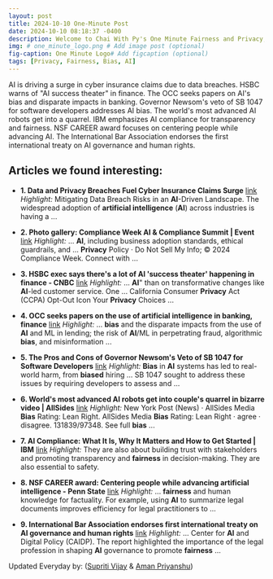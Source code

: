 ```yaml
---
layout: post
title: 2024-10-10 One-Minute Post
date: 2024-10-10 08:18:37 -0400
description: Welcome to Chai With Py's One Minute Fairness and Privacy, which aims to provide you the current happenings in the world of Fairness, Privacy, and AI.
img: # one_minute_logo.png # Add image post (optional)
fig-caption: One Minute Logo# Add figcaption (optional)
tags: [Privacy, Fairness, Bias, AI]
---
```


AI is driving a surge in cyber insurance claims due to data breaches. HSBC warns of "AI success theater" in finance. The OCC seeks papers on AI's bias and disparate impacts in banking. Governor Newsom's veto of SB 1047 for software developers addresses AI bias. The world's most advanced AI robots get into a quarrel. IBM emphasizes AI compliance for transparency and fairness. NSF CAREER award focuses on centering people while advancing AI. The International Bar Association endorses the first international treaty on AI governance and human rights.

## Articles we found interesting:

- **1. Data and <b>Privacy</b> Breaches Fuel Cyber Insurance Claims Surge** [link](https://riskandinsurance.com/data-privacy-breaches-fuel-cyber-insurance-claims-surge/)
_Highlight:_ Mitigating Data Breach Risks in an <b>AI</b>-Driven Landscape. The widespread adoption of <b>artificial intelligence</b> (<b>AI</b>) across industries is having a&nbsp;...

- **2. Photo gallery: Compliance Week <b>AI</b> &amp; Compliance Summit | Event** [link](https://www.complianceweek.com/events/photo-gallery-compliance-week-ai-and-compliance-summit/35478.article)
_Highlight:_ ... <b>AI</b>, including business adoption standards, ethical guardrails, and ... <b>Privacy</b> Policy &middot; Do Not Sell My Info; © 2024 Compliance Week. Connect with&nbsp;...

- **3. HSBC exec says there&#39;s a lot of <b>AI</b> &#39;success theater&#39; happening in finance - CNBC** [link](https://www.cnbc.com/2024/10/09/hsbc-exec-says-theres-a-lot-of-ai-success-theater-in-finance.html)
_Highlight:_ ... <b>AI</b>&quot; than on transformative changes like <b>AI</b>-led customer service. One ... California Consumer <b>Privacy</b> Act (CCPA) Opt-Out Icon Your <b>Privacy</b> Choices&nbsp;...

- **4. OCC seeks papers on the use of <b>artificial intelligence</b> in banking, finance** [link](https://financialregnews.com/occ-seeks-papers-on-the-use-of-artificial-intelligence-in-banking-finance/)
_Highlight:_ ... <b>bias</b> and the disparate impacts from the use of <b>AI</b> and ML in lending; the risk of <b>AI</b>/ML in perpetrating fraud, algorithmic <b>bias</b>, and misinformation&nbsp;...

- **5. The Pros and Cons of Governor Newsom&#39;s Veto of SB 1047 for Software Developers** [link](https://adtmag.com/Blogs/WatersWorks/2024/10/Pros-and-Cons-of-SB-1047-for-Devs.aspx)
_Highlight:_ <b>Bias</b> in <b>AI</b> systems has led to real-world harm, from <b>biased</b> hiring ... SB 1047 sought to address these issues by requiring developers to assess and&nbsp;...

- **6. World&#39;s most advanced <b>AI</b> robots get into couple&#39;s quarrel in bizarre video | AllSides** [link](https://www.allsides.com/news/2024-10-09-0815/technology-world-s-most-advanced-ai-robots-get-couple-s-quarrel-bizarre-video)
_Highlight:_ New York Post (News) &middot; AllSides Media <b>Bias</b> Rating: Lean Right. AllSides Media <b>Bias</b> Rating: Lean Right &middot; agree &middot; disagree. 131839/97348. See full <b>bias</b>&nbsp;...

- **7. <b>AI</b> Compliance: What It Is, Why It Matters and How to Get Started | IBM** [link](https://www.ibm.com/think/insights/ai-compliance)
_Highlight:_ They are also about building trust with stakeholders and promoting transparency and <b>fairness</b> in decision-making. They are also essential to safety.

- **8. NSF CAREER award: Centering people while advancing <b>artificial intelligence</b> - Penn State** [link](https://www.psu.edu/news/engineering/story/nsf-career-award-centering-people-while-advancing-artificial-intelligence)
_Highlight:_ ... <b>fairness</b> and human knowledge for factuality. For example, using <b>AI</b> to summarize legal documents improves efficiency for legal practitioners to&nbsp;...

- **9. International Bar Association endorses first international treaty on <b>AI</b> governance and human rights** [link](https://www.thelawyermag.com/au/news/general/international-bar-association-endorses-first-international-treaty-on-ai-governance-and-human-rights/508835)
_Highlight:_ ... Center for <b>AI</b> and Digital Policy (CAIDP). The report highlighted the importance of the legal profession in shaping <b>AI</b> governance to promote <b>fairness</b>&nbsp;...


Updated Everyday by: (<a href="https://supritivijay.github.io/">Supriti Vijay</a> & <a href="https://amanpriyanshu.github.io/">Aman Priyanshu</a>)
